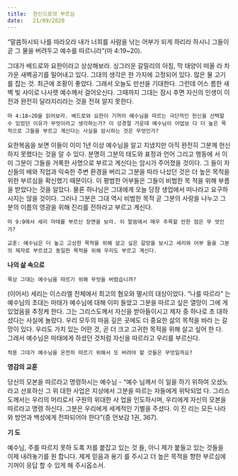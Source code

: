 ```yaml
---
title:  헌신으로의 부르심
date:   21/09/2020
---
```


“말씀하시되 나를 따라오라 내가 너희를 사람을 낚는 어부가 되게 하리라 하시니 그들이 곧 그 물을 버려두고 예수를 따르니라”(마 4:19~20).

그대가 베드로와 요한이라고 상상해보라. 싱그러운 갈릴리의 아침, 막 태양이 떠올 라 차가운 새벽공기를 밀어내고 있다. 그대의 생각은 한 가지에 고정되어 있다. 많은 물 고기를 잡는 것. 최근에 조황이 좋았다. 그래서 오늘도 만선을 기대한다. 그런데 어스 름한 새벽 빛 사이로 나사렛 예수께서 걸어오신다. 그때까지 그대는 잠시 후면 자신의 인생이 이전과 완전히 달라지리라는 것을 전혀 알지 못한다.

`마 4:18~20을 읽어보라. 베드로와 요한이 기꺼이 예수님을 따르는 극단적인 헌신을 선택할 수 있었던 이유가 무엇이라고 생각하는가? 이 성경절 가운데 예수님이 어업보 다 더 높은 목적으로 그들을 부르고 계신다는 사실을 암시하는 것은 무엇인가?`

요한복음을 보면 이들이 이미 1년 이상 예수님을 알고 지냈지만 아직 완전히 그분께 헌신하지 못했다는 것을 알 수 있다. 분명히 그분의 태도와 표정과 언어 그리고 행동에 서 이미 그분이 그들을 거룩한 사명으로 부르고 계신다는 암시가 주어졌을 것이다. 그 들이 자신들의 배와 직업과 익숙한 주변 환경을 버리고 그분을 따라 나섰던 것은 더 높은 목적을 위한 부르심을 확신했기 때문이다. 이 평범한 어부들은 그들이 비범한 목 적을 위해 부름을 받았다는 것을 알았다. 물론 하나님은 그대에게 오늘 당장 생업에서 떠나라고 요구하시지는 않을 것이다. 그러나 그분은 그대 역시 비범한 목적 곧 그분의 사랑을 나누고 그분의 이름의 영광을 위해 진리를 전하라고 부르고 계신다.

`마 9:9에서 세리 마태를 부르신 장면을 보라. 이 말씀에서 매우 주목할 만한 점은 무 엇인가?`

`교훈: 예수님은 더 높고 고상한 목적을 위해 살고 싶은 갈망을 보시고 세리와 어부 들을 그분의 제자로 부르셨고 동일한 목적을 위해 우리도 부르고 계신다.`

**나의 삶 속으로**

`묵상 그대는 예수님을 따르기 위해 무엇을 버렸습니까?`

(이어서) 세리는 이스라엘 전체에서 최고의 혐오와 멸시의 대상이었다. “나를 따르라” 는 예수님의 초대는 마태가 예수님에 대해 이미 들었고 그분을 따르고 싶은 열망이 그에 게 있었음을 추정케 한다. 그는 그리스도께서 자신을 받아들이시고 제자 중 하나로 초 대하셨다는 사실에 놀랐다. 우리 모두의 마음 깊은 곳에도 더 중요한 삶의 목적을 바라 는 갈망이 있다. 우리도 가치 있는 어떤 것, 곧 더 크고 고귀한 목적을 위해 살고 싶어 한 다. 그래서 예수님은 마태에게 하셨던 것처럼 자신을 따르라고 우리를 부르신다.

`적용 그대가 예수님을 온전히 따르기 위해서 또 버려야 할 것들은 무엇일까요?`

**영감의 교훈**

당신의 모본을 따르라고 명령하시는 예수님 - “예수 님께서 이 일을 하기 위하여 오셨노라고 선포하신 그 위 대한 사업은 지상에서 그분을 따르는 자들에게 위탁되었 다. 그리스도께서는 우리의 머리로서 구원의 위대한 사 업을 인도하시며, 우리에게 자신의 모본을 따르라고 명령 하신다. 그분은 우리에게 세계적인 기별을 주셨다. 이 진 리는 모든 나라와 방언과 백성에게 전파되어야 한다”(증 언보감 1권, 367).

**기 도**

예수님, 주를 따르지 못하 도록 저를 붙잡고 있는 것 들, 아니 제가 붙들고 있는 것들을 이제 내려놓기를 원 합니다. 제게 믿음과 용기 를 주시고 더 높은 목적을 향한 부르심에 기꺼이 응답 할 수 있게 해 주시옵소서.